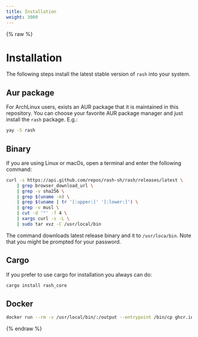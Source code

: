 ```yaml
---
title: Installation
weight: 3000
---
```


{% raw %}
# Installation

The following steps install the latest stable version of `rash` into your system.

## Aur package

For ArchLinux users, exists an AUR package that it is maintained in this repository.
You can choose your favorite AUR package manager and just install the `rash` package.
E.g.:

```bash
yay -S rash
```

## Binary

If you are using Linux or macOs, open a terminal and enter the following command:

```bash
curl -s https://api.github.com/repos/rash-sh/rash/releases/latest \
    | grep browser_download_url \
    | grep -v sha256 \
    | grep $(uname -m) \
    | grep $(uname | tr '[:upper:]' '[:lower:]') \
    | grep -v musl \
    | cut -d '"' -f 4 \
    | xargs curl -s -L \
    | sudo tar xvz -C /usr/local/bin
```

The command downloads latest release binary and it to `/usr/loca/bin`.
Note that you might be prompted for your password.

## Cargo

If you prefer to use cargo for installation you always can do:

```bash
cargo install rash_core
```

## Docker

```bash
docker run --rm -v /usr/local/bin/:/output --entrypoint /bin/cp ghcr.io/rash-sh/rash:latest /bin/rash /output/
```
{% endraw %}